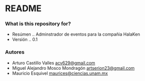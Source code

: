 # README #


### What is this repository for? ###

* Resúmen
.. Adminstrador de eventos para la compañia HalaKen
* Versión
.. 0.1

### Autores ###
* Arturo Castillo Valles <acv629@gmail.com>
* Miguel Alejandro Mosco Mondragón <artserion23@gmail.com>
* Mauricio Esquivel <maurices@ciencias.unam.mx>